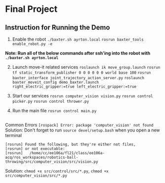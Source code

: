 # Final Project

## Instruction for Running the Demo

1. Enable the robot
`./baxter.sh ayrton.local`
`rosrun baxter_tools enable_robot.py -e`

**Note: Run all of the below commands after ssh'ing into the robot with `./baxter.sh ayrton.local`** 

2. Launch move-it related services
`roslaunch ik move_group.launch`
`rosrun tf static_transform_publisher 0 0 0 0 0 0 world base 100`
`rosrun baxter_interface joint_trajectory_action_server.py`
`roslaunch baxter_moveit_config demo_baxter.launch right_electric_gripper:=true left_electric_gripper:=true`

3. Start our services
`rosrun computer_vision vision.py`
`rosrun control picker.py`
`rosrun control thrower.py`

4. Run the main file
`rosrun control main.py`

##
Common Errors
`[rospack] Error: package 'computer_vision' not found`
Solution: Don't forget to run `source devel/setup.bash` when you open a new terminal

```
[rosrun] Found the following, but they're either not files,
[rosrun] or not executable:
[rosrun]   /home/cc/ee106a/fl21/class/ee106a-acq/ros_workspaces/robotics-ball-throwing/src/computer_vision/src/vision.py
```
Solution: `chmod +x src/control/src/*.py`, `chmod +x src/computer_vision/src/*.py`